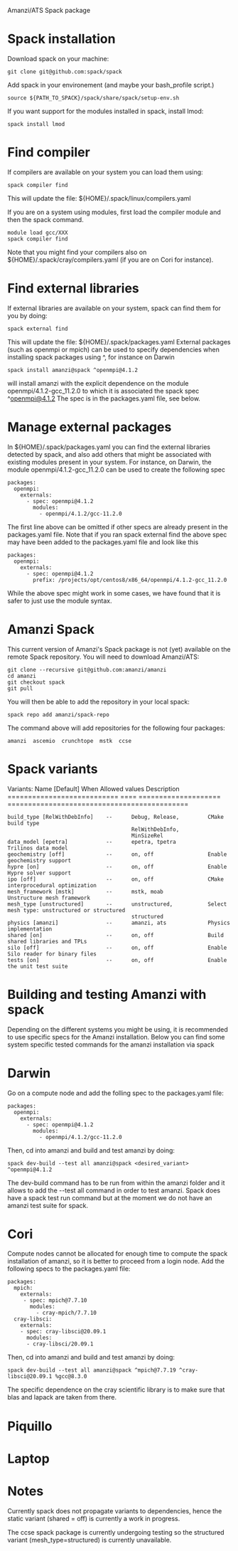 Amanzi/ATS Spack package 

# Spack installation 
Download spack on your machine:
```
git clone git@github.com:spack/spack 
```

Add spack in your environement (and maybe your bash_profile script.) 
```
source ${PATH_TO_SPACK}/spack/share/spack/setup-env.sh
```

If you want support for the modules installed in spack, install lmod: 
```
spack install lmod
```

# Find compiler 

If compilers are available on your system you can load them using: 
``` 
spack compiler find
```
This will update the file: ${HOME}/.spack/linux/compilers.yaml

If you are on a system using modules, first load the compiler module and then the spack command. 
```
module load gcc/XXX
spack compiler find
```

Note that you might find your compilers also on ${HOME}/.spack/cray/compilers.yaml (if you are on Cori for instance).

# Find external libraries

If external libraries are available on your system, spack can find them for you by doing:
```
spack external find
```
This will update the file: ${HOME}/.spack/packages.yaml
External packages (such as openmpi or mpich) can be used to specify dependencies when installing spack packages using ^, for instance on Darwin

```
spack install amanzi@spack ^openmpi@4.1.2
```
will install amanzi with the explicit dependence on the module openmpi/4.1.2-gcc_11.2.0 to which it is associated the spack spec ^openmpi@4.1.2
The spec is in the packages.yaml file, see below.

# Manage external packages

In ${HOME}/.spack/packages.yaml you can find the external libraries detected by spack, and also add others that might be associated with existing modules
present in your system. For instance, on Darwin, the module openmpi/4.1.2-gcc_11.2.0 can be used to create the following spec

```
packages:
  openmpi:
    externals:
      - spec: openmpi@4.1.2
        modules:
          - openmpi/4.1.2/gcc-11.2.0
```
The first line above can be omitted if other specs are already present in the packages.yaml file.
Note that if you ran spack external find the above spec may have been added to the packages.yaml file and look like this

```
packages:
  openmpi:
    externals:
      - spec: openmpi@4.1.2
        prefix: /projects/opt/centos8/x86_64/openmpi/4.1.2-gcc_11.2.0
```

While the above spec might work in some cases, we have found that it is safer to just use the module syntax.

# Amanzi Spack

This current version of Amanzi's Spack package is not (yet) available on the remote Spack repository. 
You will need to download Amanzi/ATS: 

```
git clone --recursive git@github.com:amanzi/amanzi
cd amanzi
git checkout spack
git pull
```

You will then be able to add the repository in your local spack: 

```
spack repo add amanzi/spack-repo
```

The command above will add repositories for the following four packages:

```
amanzi  ascemio  crunchtope  mstk  ccse
```

# Spack variants

Variants:
    Name [Default]                 When    Allowed values          Description
    ===========================    ====    ====================    ============================================

    build_type [RelWithDebInfo]    --      Debug, Release,         CMake build type
                                           RelWithDebInfo,         
                                           MinSizeRel              
    data_model [epetra]            --      epetra, tpetra          Trilinos data model
    geochemistry [off]             --      on, off                 Enable geochemistry support
    hypre [on]                     --      on, off                 Enable Hypre solver support
    ipo [off]                      --      on, off                 CMake interprocedural optimization
    mesh_framework [mstk]          --      mstk, moab              Unstructure mesh framework
    mesh_type [unstructured]       --      unstructured,           Select mesh type: unstructured or structured
                                           structured              
    physics [amanzi]               --      amanzi, ats             Physics implementation
    shared [on]                    --      on, off                 Build shared libraries and TPLs
    silo [off]                     --      on, off                 Enable Silo reader for binary files
    tests [on]                     --      on, off                 Enable the unit test suite

# Building and testing Amanzi with spack

Depending on the different systems you might be using, it is recommended to use specific specs for the Amanzi installation.
Below you can find some system specific tested commands for the amanzi installation via spack

# Darwin
Go on a compute node and add the folling spec to the packages.yaml file:
```
packages:
  openmpi:
    externals:
      - spec: openmpi@4.1.2
        modules:
          - openmpi/4.1.2/gcc-11.2.0
```
Then, cd into amanzi and build and test amanzi by doing:
```
spack dev-build --test all amanzi@spack <desired_variant>  ^openmpi@4.1.2
```
The dev-build command has to be run from within the amanzi folder and it allows to add the --test all command in order
to test amanzi. Spack does have a spack test run command but at the moment we do not have an amanzi test suite for spack.

# Cori
Compute nodes cannot be allocated for enough time to compute the spack installation of amanzi, so it is better to proceed from a login node.
Add the following specs to the packages.yaml file:
```
packages:
  mpich:
    externals:
     - spec: mpich@7.7.10
       modules:
         - cray-mpich/7.7.10
  cray-libsci:
    externals:
    - spec: cray-libsci@20.09.1
      modules:
      - cray-libsci/20.09.1
```
Then, cd into amanzi and build and test amanzi by doing:

```
spack dev-build --test all amanzi@spack ^mpich@7.7.19 ^cray-libsci@20.09.1 %gcc@8.3.0
```

The specific dependence on the cray scientific library is to make sure that blas and lapack are taken from there.

# Piquillo

# Laptop

# Notes

Currently spack does not propagate variants to dependencies, hence the static variant (shared = off) is currently a work in progress.

The ccse spack package is currently undergoing testing so the structured variant (mesh_type=structured) is currently unavailable.

